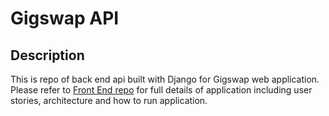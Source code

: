 # Gigswap API

## Description
This is repo of back end api built with Django for Gigswap web application. Please refer to [Front End repo](https://github.com/jesstoh/gigswap_app) for full details of application including user stories, architecture and how to run application. 

